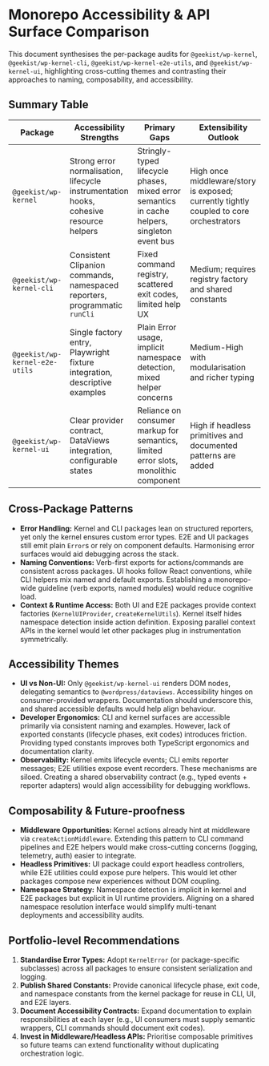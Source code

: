 # Monorepo Accessibility & API Surface Comparison

This document synthesises the per-package audits for `@geekist/wp-kernel`, `@geekist/wp-kernel-cli`, `@geekist/wp-kernel-e2e-utils`, and `@geekist/wp-kernel-ui`, highlighting cross-cutting themes and contrasting their approaches to naming, composability, and accessibility.

## Summary Table

| Package                        | Accessibility Strengths                                                                | Primary Gaps                                                                                 | Extensibility Outlook                                                                  |
| ------------------------------ | -------------------------------------------------------------------------------------- | -------------------------------------------------------------------------------------------- | -------------------------------------------------------------------------------------- |
| `@geekist/wp-kernel`           | Strong error normalisation, lifecycle instrumentation hooks, cohesive resource helpers | Stringly-typed lifecycle phases, mixed error semantics in cache helpers, singleton event bus | High once middleware/story is exposed; currently tightly coupled to core orchestrators |
| `@geekist/wp-kernel-cli`       | Consistent Clipanion commands, namespaced reporters, programmatic `runCli`             | Fixed command registry, scattered exit codes, limited help UX                                | Medium; requires registry factory and shared constants                                 |
| `@geekist/wp-kernel-e2e-utils` | Single factory entry, Playwright fixture integration, descriptive examples             | Plain Error usage, implicit namespace detection, mixed helper concerns                       | Medium-High with modularisation and richer typing                                      |
| `@geekist/wp-kernel-ui`        | Clear provider contract, DataViews integration, configurable states                    | Reliance on consumer markup for semantics, limited error slots, monolithic component         | High if headless primitives and documented patterns are added                          |

## Cross-Package Patterns

- **Error Handling:** Kernel and CLI packages lean on structured reporters, yet only the kernel ensures custom error types. E2E and UI packages still emit plain `Error`s or rely on component defaults. Harmonising error surfaces would aid debugging across the stack.
- **Naming Conventions:** Verb-first exports for actions/commands are consistent across packages. UI hooks follow React conventions, while CLI helpers mix named and default exports. Establishing a monorepo-wide guideline (verb exports, named modules) would reduce cognitive load.
- **Context & Runtime Access:** Both UI and E2E packages provide context factories (`KernelUIProvider`, `createKernelUtils`). Kernel itself hides namespace detection inside action definition. Exposing parallel context APIs in the kernel would let other packages plug in instrumentation symmetrically.

## Accessibility Themes

- **UI vs Non-UI:** Only `@geekist/wp-kernel-ui` renders DOM nodes, delegating semantics to `@wordpress/dataviews`. Accessibility hinges on consumer-provided wrappers. Documentation should underscore this, and shared accessible defaults would help align behaviour.
- **Developer Ergonomics:** CLI and kernel surfaces are accessible primarily via consistent naming and examples. However, lack of exported constants (lifecycle phases, exit codes) introduces friction. Providing typed constants improves both TypeScript ergonomics and documentation clarity.
- **Observability:** Kernel emits lifecycle events; CLI emits reporter messages; E2E utilities expose event recorders. These mechanisms are siloed. Creating a shared observability contract (e.g., typed events + reporter adapters) would align accessibility for debugging workflows.

## Composability & Future-proofness

- **Middleware Opportunities:** Kernel actions already hint at middleware via `createActionMiddleware`. Extending this pattern to CLI command pipelines and E2E helpers would make cross-cutting concerns (logging, telemetry, auth) easier to integrate.
- **Headless Primitives:** UI package could export headless controllers, while E2E utilities could expose pure helpers. This would let other packages compose new experiences without DOM coupling.
- **Namespace Strategy:** Namespace detection is implicit in kernel and E2E packages but explicit in UI runtime providers. Aligning on a shared namespace resolution interface would simplify multi-tenant deployments and accessibility audits.

## Portfolio-level Recommendations

1. **Standardise Error Types:** Adopt `KernelError` (or package-specific subclasses) across all packages to ensure consistent serialization and logging.
2. **Publish Shared Constants:** Provide canonical lifecycle phase, exit code, and namespace constants from the kernel package for reuse in CLI, UI, and E2E layers.
3. **Document Accessibility Contracts:** Expand documentation to explain responsibilities at each layer (e.g., UI consumers must supply semantic wrappers, CLI commands should document exit codes).
4. **Invest in Middleware/Headless APIs:** Prioritise composable primitives so future teams can extend functionality without duplicating orchestration logic.
